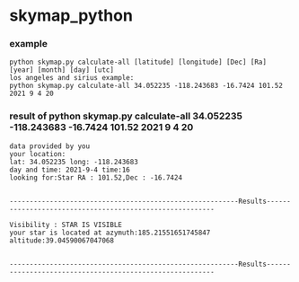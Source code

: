 # skymap_python

### example

    python skymap.py calculate-all [latitude] [longitude] [Dec] [Ra] [year] [month] [day] [utc]
    los angeles and sirius example:
    python skymap.py calculate-all 34.052235 -118.243683 -16.7424 101.52 2021 9 4 20
    
### result of python skymap.py calculate-all 34.052235 -118.243683 -16.7424 101.52 2021 9 4 20


    data provided by you
    your location:
    lat: 34.052235 long: -118.243683
    day and time: 2021-9-4 time:16
    looking for:Star RA : 101.52,Dec : -16.7424


    ---------------------------------------------------------Results---------------------------------------------------------

    Visibility : STAR IS VISIBLE
    your star is located at azymuth:185.21551651745847 altitude:39.04590067047068


    ---------------------------------------------------------Results---------------------------------------------------------
